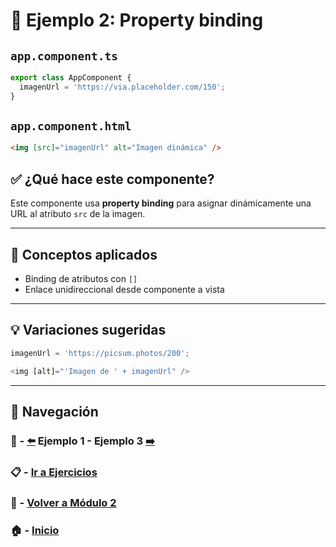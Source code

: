 # 🧪 Ejemplo 2: Property binding

## `app.component.ts`
```ts
export class AppComponent {
  imagenUrl = 'https://via.placeholder.com/150';
}
```

## `app.component.html`
```html
<img [src]="imagenUrl" alt="Imagen dinámica" />
```

## ✅ ¿Qué hace este componente?
Este componente usa **property binding** para asignar dinámicamente una URL al atributo `src` de la imagen.

---

## 🧠 Conceptos aplicados
- Binding de atributos con `[]`
- Enlace unidireccional desde componente a vista

---

## 💡 Variaciones sugeridas
```ts
imagenUrl = 'https://picsum.photos/200';
```
```ts
<img [alt]="'Imagen de ' + imagenUrl" />
```

---

## 🔁 Navegación

### 🧪 - [⬅️](./Ejemplo_1.md) Ejemplo 1 - Ejemplo 3 [➡️](./Ejemplo_3.md)

### 📋 - [Ir a Ejercicios](../../Ejercicios/Enunciados/README.md)

### 📘 - [Volver a Módulo 2](../../Modulo_2.md)

### 🏠 - [Inicio](../../README.md)
